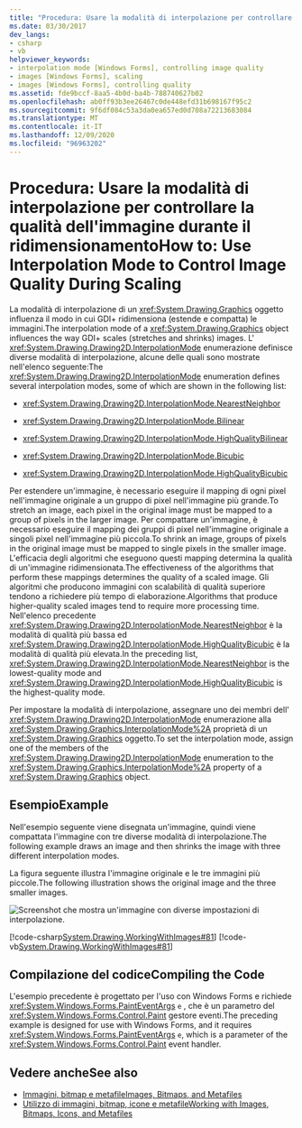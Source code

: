 ```yaml
---
title: "Procedura: Usare la modalità di interpolazione per controllare la qualità dell'immagine durante il ridimensionamento"
ms.date: 03/30/2017
dev_langs:
- csharp
- vb
helpviewer_keywords:
- interpolation mode [Windows Forms], controlling image quality
- images [Windows Forms], scaling
- images [Windows Forms], controlling quality
ms.assetid: fde9bccf-8aa5-4b0d-ba4b-788740627b02
ms.openlocfilehash: ab0ff93b3ee26467c0de448efd31b698167f95c2
ms.sourcegitcommit: 9f6df084c53a3da0ea657ed0d708a72213683084
ms.translationtype: MT
ms.contentlocale: it-IT
ms.lasthandoff: 12/09/2020
ms.locfileid: "96963202"
---
```

# <a name="how-to-use-interpolation-mode-to-control-image-quality-during-scaling"></a><span data-ttu-id="f0b49-102">Procedura: Usare la modalità di interpolazione per controllare la qualità dell'immagine durante il ridimensionamento</span><span class="sxs-lookup"><span data-stu-id="f0b49-102">How to: Use Interpolation Mode to Control Image Quality During Scaling</span></span>
<span data-ttu-id="f0b49-103">La modalità di interpolazione di un <xref:System.Drawing.Graphics> oggetto influenza il modo in cui GDI+ ridimensiona (estende e compatta) le immagini.</span><span class="sxs-lookup"><span data-stu-id="f0b49-103">The interpolation mode of a <xref:System.Drawing.Graphics> object influences the way GDI+ scales (stretches and shrinks) images.</span></span> <span data-ttu-id="f0b49-104">L' <xref:System.Drawing.Drawing2D.InterpolationMode> enumerazione definisce diverse modalità di interpolazione, alcune delle quali sono mostrate nell'elenco seguente:</span><span class="sxs-lookup"><span data-stu-id="f0b49-104">The <xref:System.Drawing.Drawing2D.InterpolationMode> enumeration defines several interpolation modes, some of which are shown in the following list:</span></span>  
  
- <xref:System.Drawing.Drawing2D.InterpolationMode.NearestNeighbor>  
  
- <xref:System.Drawing.Drawing2D.InterpolationMode.Bilinear>  
  
- <xref:System.Drawing.Drawing2D.InterpolationMode.HighQualityBilinear>  
  
- <xref:System.Drawing.Drawing2D.InterpolationMode.Bicubic>  
  
- <xref:System.Drawing.Drawing2D.InterpolationMode.HighQualityBicubic>  
  
 <span data-ttu-id="f0b49-105">Per estendere un'immagine, è necessario eseguire il mapping di ogni pixel nell'immagine originale a un gruppo di pixel nell'immagine più grande.</span><span class="sxs-lookup"><span data-stu-id="f0b49-105">To stretch an image, each pixel in the original image must be mapped to a group of pixels in the larger image.</span></span> <span data-ttu-id="f0b49-106">Per compattare un'immagine, è necessario eseguire il mapping dei gruppi di pixel nell'immagine originale a singoli pixel nell'immagine più piccola.</span><span class="sxs-lookup"><span data-stu-id="f0b49-106">To shrink an image, groups of pixels in the original image must be mapped to single pixels in the smaller image.</span></span> <span data-ttu-id="f0b49-107">L'efficacia degli algoritmi che eseguono questi mapping determina la qualità di un'immagine ridimensionata.</span><span class="sxs-lookup"><span data-stu-id="f0b49-107">The effectiveness of the algorithms that perform these mappings determines the quality of a scaled image.</span></span> <span data-ttu-id="f0b49-108">Gli algoritmi che producono immagini con scalabilità di qualità superiore tendono a richiedere più tempo di elaborazione.</span><span class="sxs-lookup"><span data-stu-id="f0b49-108">Algorithms that produce higher-quality scaled images tend to require more processing time.</span></span> <span data-ttu-id="f0b49-109">Nell'elenco precedente <xref:System.Drawing.Drawing2D.InterpolationMode.NearestNeighbor> è la modalità di qualità più bassa ed <xref:System.Drawing.Drawing2D.InterpolationMode.HighQualityBicubic> è la modalità di qualità più elevata.</span><span class="sxs-lookup"><span data-stu-id="f0b49-109">In the preceding list, <xref:System.Drawing.Drawing2D.InterpolationMode.NearestNeighbor> is the lowest-quality mode and <xref:System.Drawing.Drawing2D.InterpolationMode.HighQualityBicubic> is the highest-quality mode.</span></span>  
  
 <span data-ttu-id="f0b49-110">Per impostare la modalità di interpolazione, assegnare uno dei membri dell' <xref:System.Drawing.Drawing2D.InterpolationMode> enumerazione alla <xref:System.Drawing.Graphics.InterpolationMode%2A> proprietà di un <xref:System.Drawing.Graphics> oggetto.</span><span class="sxs-lookup"><span data-stu-id="f0b49-110">To set the interpolation mode, assign one of the members of the <xref:System.Drawing.Drawing2D.InterpolationMode> enumeration to the <xref:System.Drawing.Graphics.InterpolationMode%2A> property of a <xref:System.Drawing.Graphics> object.</span></span>  
  
## <a name="example"></a><span data-ttu-id="f0b49-111">Esempio</span><span class="sxs-lookup"><span data-stu-id="f0b49-111">Example</span></span>  
 <span data-ttu-id="f0b49-112">Nell'esempio seguente viene disegnata un'immagine, quindi viene compattata l'immagine con tre diverse modalità di interpolazione.</span><span class="sxs-lookup"><span data-stu-id="f0b49-112">The following example draws an image and then shrinks the image with three different interpolation modes.</span></span>  
  
 <span data-ttu-id="f0b49-113">La figura seguente illustra l'immagine originale e le tre immagini più piccole.</span><span class="sxs-lookup"><span data-stu-id="f0b49-113">The following illustration shows the original image and the three smaller images.</span></span>  
  
 ![Screenshot che mostra un'immagine con diverse impostazioni di interpolazione.](./media/how-to-use-interpolation-mode-to-control-image-quality-during-scaling/varied-interpolation-settings.png)  
  
 [!code-csharp[System.Drawing.WorkingWithImages#81](~/samples/snippets/csharp/VS_Snippets_Winforms/System.Drawing.WorkingWithImages/CS/Class1.cs#81)]
 [!code-vb[System.Drawing.WorkingWithImages#81](~/samples/snippets/visualbasic/VS_Snippets_Winforms/System.Drawing.WorkingWithImages/VB/Class1.vb#81)]  
  
## <a name="compiling-the-code"></a><span data-ttu-id="f0b49-115">Compilazione del codice</span><span class="sxs-lookup"><span data-stu-id="f0b49-115">Compiling the Code</span></span>  
 <span data-ttu-id="f0b49-116">L'esempio precedente è progettato per l'uso con Windows Forms e richiede <xref:System.Windows.Forms.PaintEventArgs> `e` , che è un parametro del <xref:System.Windows.Forms.Control.Paint> gestore eventi.</span><span class="sxs-lookup"><span data-stu-id="f0b49-116">The preceding example is designed for use with Windows Forms, and it requires <xref:System.Windows.Forms.PaintEventArgs> `e`, which is a parameter of the <xref:System.Windows.Forms.Control.Paint> event handler.</span></span>  
  
## <a name="see-also"></a><span data-ttu-id="f0b49-117">Vedere anche</span><span class="sxs-lookup"><span data-stu-id="f0b49-117">See also</span></span>

- [<span data-ttu-id="f0b49-118">Immagini, bitmap e metafile</span><span class="sxs-lookup"><span data-stu-id="f0b49-118">Images, Bitmaps, and Metafiles</span></span>](images-bitmaps-and-metafiles.md)
- [<span data-ttu-id="f0b49-119">Utilizzo di immagini, bitmap, icone e metafile</span><span class="sxs-lookup"><span data-stu-id="f0b49-119">Working with Images, Bitmaps, Icons, and Metafiles</span></span>](working-with-images-bitmaps-icons-and-metafiles.md)
